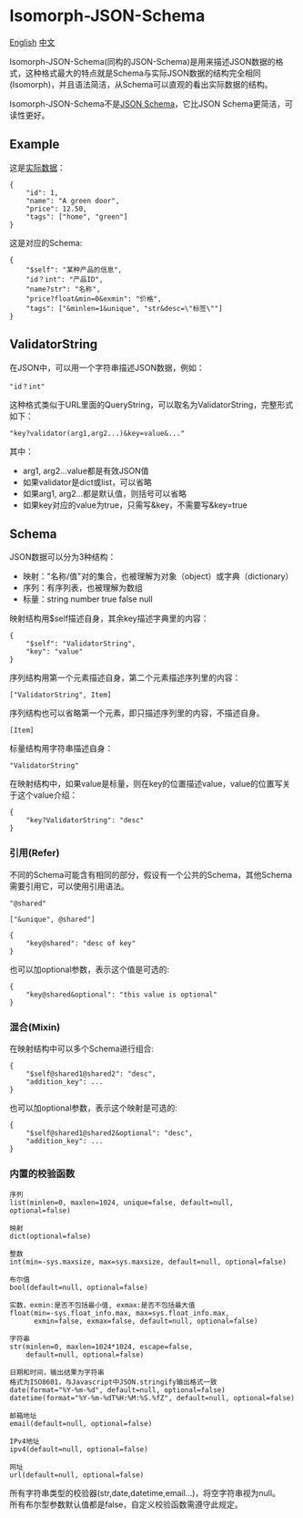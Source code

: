 # Isomorph-JSON-Schema

[English](Isomorph-JSON-Schema-en.md) [中文](Isomorph-JSON-Schema.md)

Isomorph-JSON-Schema(同构的JSON-Schema)是用来描述JSON数据的格式，这种格式最大的特点就是Schema与实际JSON数据的结构完全相同(Isomorph)，并且语法简洁，从Schema可以直观的看出实际数据的结构。

Isomorph-JSON-Schema不是[JSON Schema](http://json-schema.org)，它比JSON Schema更简洁，可读性更好。


## Example

这是[实际数据](http://json-schema.org/example1.html)：

    {
        "id": 1,
        "name": "A green door",
        "price": 12.50,
        "tags": ["home", "green"]
    }

这是对应的Schema:

    {
        "$self": "某种产品的信息",
        "id？int": "产品ID",
        "name?str": "名称",
        "price?float&min=0&exmin": "价格",
        "tags": ["&minlen=1&unique", "str&desc=\"标签\""]
    }


## ValidatorString

在JSON中，可以用一个字符串描述JSON数据，例如：

    "id？int"

这种格式类似于URL里面的QueryString，可以取名为ValidatorString，完整形式如下：

    "key?validator(arg1,arg2...)&key=value&..."

其中：

- arg1, arg2...value都是有效JSON值
- 如果validator是dict或list，可以省略
- 如果arg1, arg2...都是默认值，则括号可以省略
- 如果key对应的value为true，只需写&key，不需要写&key=true


## Schema

JSON数据可以分为3种结构：

- 映射："名称/值"对的集合，也被理解为对象（object）或字典（dictionary）
- 序列：有序列表，也被理解为数组
- 标量：string number true false null

映射结构用$self描述自身，其余key描述字典里的内容：

	{
		"$self": "ValidatorString",
		"key": "value"
	}

序列结构用第一个元素描述自身，第二个元素描述序列里的内容：

	["ValidatorString", Item]

序列结构也可以省略第一个元素，即只描述序列里的内容，不描述自身。

    [Item]

标量结构用字符串描述自身：

	"ValidatorString"

在映射结构中，如果value是标量，则在key的位置描述value，value的位置写关于这个value介绍：

    {
        "key?ValidatorString": "desc"
    }


### 引用(Refer)

不同的Schema可能含有相同的部分，假设有一个公共的Schema，其他Schema需要引用它，可以使用引用语法。

    "@shared"

    ["&unique", @shared"]

    {
        "key@shared": "desc of key"
    }

也可以加optional参数，表示这个值是可选的:

    {
        "key@shared&optional": "this value is optional"
    }

### 混合(Mixin)

在映射结构中可以多个Schema进行组合:

    {
        "$self@shared1@shared2": "desc",
        "addition_key": ...
    }

也可以加optional参数，表示这个映射是可选的:

    {
        "$self@shared1@shared2&optional": "desc",
        "addition_key": ...
    }


### 内置的校验函数

    序列
    list(minlen=0, maxlen=1024, unique=false, default=null, optional=false)

    映射
    dict(optional=false)

    整数
    int(min=-sys.maxsize, max=sys.maxsize, default=null, optional=false)

    布尔值
    bool(default=null, optional=false)

    实数，exmin:是否不包括最小值, exmax:是否不包括最大值
    float(min=-sys.float_info.max, max=sys.float_info.max,
          exmin=false, exmax=false, default=null, optional=false)

    字符串
    str(minlen=0, maxlen=1024*1024, escape=false,
        default=null, optional=false)

    日期和时间，输出结果为字符串
    格式为ISO8601，与Javascript中JSON.stringify输出格式一致
    date(format="%Y-%m-%d", default=null, optional=false)
    datetime(format="%Y-%m-%dT%H:%M:%S.%fZ", default=null, optional=false)

    邮箱地址
    email(default=null, optional=false)

    IPv4地址
    ipv4(default=null, optional=false)

    网址
    url(default=null, optional=false)

所有字符串类型的校验器(str,date,datetime,email...)，将空字符串视为null。  
所有布尔型参数默认值都是false，自定义校验函数需遵守此规定。
